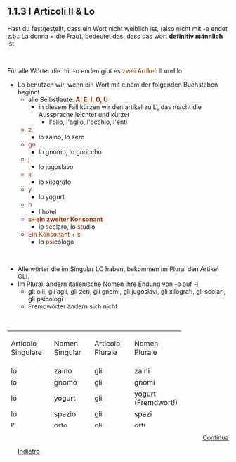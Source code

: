 <h2>1.1.3 I Articoli Il &amp; Lo</h2>
<p>Hast du festgestellt, dass ein Wort nicht weiblich ist, (also nicht mit -a endet z.b.: La donna = die Frau), bedeutet das, dass das wort <strong>definitiv m&auml;nnlich</strong> ist.</p>
<p>&nbsp;</p>
<p>F&uuml;r alle W&ouml;rter die mit -o enden gibt es <span style="color: #993300;">zwei Artikel</span>: ll und lo.</p>
<ul>
<li>Lo benutzen wir, wenn ein Wort mit einem der folgenden Buchstaben beginnt
<ul>
<li>alle Selbstlaute: <span style="color: #993300;"><strong>A, E, I, O, U</strong></span>
<ul>
<li>in diesem Fall k&uuml;rzen wir den artikel zu L', das macht die Aussprache leichter und k&uuml;rzer
<ul>
<li>l'olio, l'aglio, l'occhio, l'enti</li>
</ul>
</li>
</ul>
</li>
<li><span style="color: #993300;">z</span>
<ul>
<li>lo zaino, lo zero</li>
</ul>
</li>
<li><span style="color: #993300;">gn</span>
<ul>
<li>lo gnomo, lo gnoccho</li>
</ul>
</li>
<li><span style="color: #993300;">j</span>
<ul>
<li>lo jugoslavo</li>
</ul>
</li>
<li><span style="color: #993300;">x</span>
<ul>
<li>lo xilografo</li>
</ul>
</li>
<li><span style="color: #993300;">y</span>
<ul>
<li>lo yogurt</li>
</ul>
</li>
<li><span style="color: #993300;">h</span>
<ul>
<li>l'hotel</li>
</ul>
</li>
<li><strong><span style="color: #993300;">s+ein zweiter Konsonant</span></strong>
<ul>
<li>lo <span style="color: #993300;">sc</span>olaro, lo <span style="color: #993300;">st</span>udio</li>
</ul>
</li>
<li><span style="color: #993300;">Ein Konsonant + s</span>
<ul>
<li>lo <span style="color: #993300;">ps</span>icologo</li>
</ul>
</li>
</ul>
</li>
</ul>
<p>&nbsp;</p>
<ul>
<li>Alle w&ouml;rter die im Singular LO haben, bekommen im Plural den Artikel GLI.</li>
<li>Im Plural, &auml;ndern italienische Nomen ihre Endung von -o auf -i
<ul>
<li>gli olii, gli agli, gli zeri, gli gnomi, gli jugoslavi, gli xilografi, gli scolari, gli psicologi</li>
<li>Fremdw&ouml;rter &auml;ndern sich nicht</li>
</ul>
</li>
</ul>
<p>&nbsp;</p>
<table style="height: 218px; width: 396px;">
<tbody>
<tr style="height: 64px;">
<td style="width: 94.55px; height: 64px;">Articolo Singulare</td>
<td style="width: 91.0167px; height: 64px;">Nomen Singular</td>
<td style="width: 92.4167px; height: 64px;">
<p>Articolo Plurale</p>
</td>
<td style="width: 90.0167px; height: 64px;">Nomen Plurale</td>
</tr>
<tr style="height: 18px;">
<td style="width: 94.55px; height: 18px;">lo </td>
<td style="width: 91.0167px; height: 18px;">zaino</td>
<td style="width: 92.4167px; height: 18px;">gli</td>
<td style="width: 90.0167px; height: 18px;">zaini</td>
</tr>
<tr style="height: 18px;">
<td style="width: 94.55px; height: 18px;">lo</td>
<td style="width: 91.0167px; height: 18px;">gnomo</td>
<td style="width: 92.4167px; height: 18px;">gli</td>
<td style="width: 90.0167px; height: 18px;">gnomi</td>
</tr>
<tr style="height: 18px;">
<td style="width: 94.55px; height: 18px;">lo</td>
<td style="width: 91.0167px; height: 18px;">yogurt</td>
<td style="width: 92.4167px; height: 18px;">gli</td>
<td style="width: 90.0167px; height: 18px;">yogurt (Fremdwort!)</td>
</tr>
<tr style="height: 18px;">
<td style="width: 94.55px; height: 18px;">lo</td>
<td style="width: 91.0167px; height: 18px;">spazio</td>
<td style="width: 92.4167px; height: 18px;">gli</td>
<td style="width: 90.0167px; height: 18px;">spazi</td>
</tr>
<tr style="height: 18px;">
<td style="width: 94.55px; height: 18px;">l'</td>
<td style="width: 91.0167px; height: 18px;">orto</td>
<td style="width: 92.4167px; height: 18px;">gli</td>
<td style="width: 90.0167px; height: 18px;">orti</td>
</tr>
<tr style="height: 9.3667px;">
<td style="width: 94.55px; height: 9.3667px;">l'</td>
<td style="width: 91.0167px; height: 9.3667px;">olio</td>
<td style="width: 92.4167px; height: 9.3667px;">gli</td>
<td style="width: 90.0167px; height: 9.3667px;">olii</td>
</tr>
</tbody>
</table>
<ul>


<p>
<a style="float:right;" href="alfabeto3.html">Continua</a>
</p>
<div style="clear:both;">  </div>
<p>
<a style="float:left;" href="alfabeto2.html">Indietro</a>
</p>
<div style="clear:both;">  </div>
<p>
